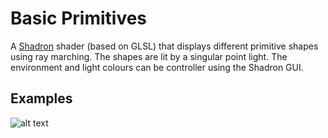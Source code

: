 # Basic Primitives
A [Shadron](http://www.arteryengine.com/shadron/) shader (based on GLSL) that displays different primitive shapes using ray marching. The shapes are lit by a singular point light. The environment and light colours can be controller using the Shadron GUI.

## Examples
![alt text](Sphere.gif "Sphere Primitive")

